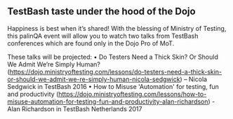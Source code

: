 ## TestBash taste under the hood of the Dojo

Happiness is best when it’s shared! With the blessing of Ministry of Testing, this palinQA event will allow you to watch two talks from TestBash conferences which are found only in the Dojo Pro of MoT.

These talks will be projected:
• Do Testers Need a Thick Skin? Or Should We Admit We’re Simply Human? (https://dojo.ministryoftesting.com/lessons/do-testers-need-a-thick-skin-or-should-we-admit-we-re-simply-human-nicola-sedgwick) – Nicola Sedgwick in TestBash 2016
• How to Misuse 'Automation' for testing, fun and productivity (https://dojo.ministryoftesting.com/lessons/how-to-misuse-automation-for-testing-fun-and-productivity-alan-richardson) - Alan Richardson in TestBash Netherlands 2017
